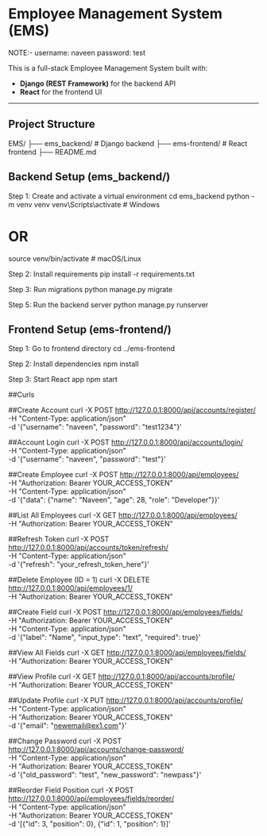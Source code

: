 # Employee Management System (EMS)

NOTE:-
username: naveen
password: test

This is a full-stack Employee Management System built with:

- **Django (REST Framework)** for the backend API
- **React** for the frontend UI

---

## Project Structure

EMS/
├── ems_backend/ # Django backend
├── ems-frontend/ # React frontend
├── README.md

Backend Setup (ems_backend/)
-------------------------------
Step 1: Create and activate a virtual environment
cd ems_backend
python -m venv venv
venv\Scripts\activate        # Windows
# OR
source venv/bin/activate     # macOS/Linux

Step 2: Install requirements
pip install -r requirements.txt

Step 3: Run migrations
python manage.py migrate

Step 5: Run the backend server
python manage.py runserver



Frontend Setup (ems-frontend/)
--------------------------------
Step 1: Go to frontend directory
cd ../ems-frontend

Step 2: Install dependencies
npm install

Step 3: Start React app
npm start




##Curls

##Create Account
curl -X POST http://127.0.0.1:8000/api/accounts/register/ \
  -H "Content-Type: application/json" \
  -d '{"username": "naveen", "password": "test1234"}'
  
##Account Login
curl -X POST http://127.0.0.1:8000/api/accounts/login/ \
  -H "Content-Type: application/json" \
  -d '{"username": "naveen", "password": "test"}'

  
##Create Employee
curl -X POST http://127.0.0.1:8000/api/employees/ \
  -H "Authorization: Bearer YOUR_ACCESS_TOKEN" \
  -H "Content-Type: application/json" \
  -d '{"data": {"name": "Naveen", "age": 28, "role": "Developer"}}'

  
##List All Employees
curl -X GET http://127.0.0.1:8000/api/employees/ \
  -H "Authorization: Bearer YOUR_ACCESS_TOKEN"

  
##Refresh Token
curl -X POST http://127.0.0.1:8000/api/accounts/token/refresh/ \
  -H "Content-Type: application/json" \
  -d '{"refresh": "your_refresh_token_here"}'

  
##Delete Employee (ID = 1)
curl -X DELETE http://127.0.0.1:8000/api/employees/1/ \
  -H "Authorization: Bearer YOUR_ACCESS_TOKEN"

  
##Create Field
curl -X POST http://127.0.0.1:8000/api/employees/fields/ \
  -H "Authorization: Bearer YOUR_ACCESS_TOKEN" \
  -H "Content-Type: application/json" \
  -d '{"label": "Name", "input_type": "text", "required": true}'

  
##View All Fields
curl -X GET http://127.0.0.1:8000/api/employees/fields/ \
  -H "Authorization: Bearer YOUR_ACCESS_TOKEN"

  
##View Profile
curl -X GET http://127.0.0.1:8000/api/accounts/profile/ \
  -H "Authorization: Bearer YOUR_ACCESS_TOKEN"

  
##Update Profile
curl -X PUT http://127.0.0.1:8000/api/accounts/profile/ \
  -H "Content-Type: application/json" \
  -H "Authorization: Bearer YOUR_ACCESS_TOKEN" \
  -d '{"email": "newemail@ex1.com"}'

  
##Change Password
curl -X POST http://127.0.0.1:8000/api/accounts/change-password/ \
  -H "Content-Type: application/json" \
  -H "Authorization: Bearer YOUR_ACCESS_TOKEN" \
  -d '{"old_password": "test", "new_password": "newpass"}'

  
##Reorder Field Position
curl -X POST http://127.0.0.1:8000/api/employees/fields/reorder/ \
  -H "Content-Type: application/json" \
  -H "Authorization: Bearer YOUR_ACCESS_TOKEN" \
  -d '[{"id": 3, "position": 0}, {"id": 1, "position": 1}]'
